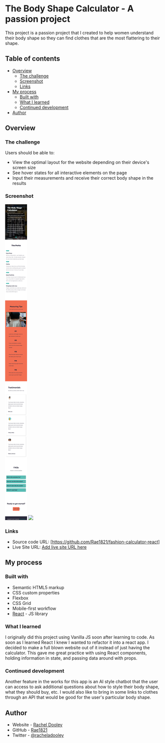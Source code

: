 # The Body Shape Calculator - A passion project

This project is a passion project that I created to help women understand their body shape so they can find clothes that are the most flattering to their shape.

## Table of contents

- [Overview](#overview)
  - [The challenge](#the-challenge)
  - [Screenshot](#screenshot)
  - [Links](#links)
- [My process](#my-process)
  - [Built with](#built-with)
  - [What I learned](#what-i-learned)
  - [Continued development](#continued-development)
- [Author](#author)



## Overview

### The challenge

Users should be able to:

- View the optimal layout for the website depending on their device's screen size
- See hover states for all interactive elements on the page
- Input their measurements and receive their correct body shape in the results

### Screenshot

![](/src/images/mobile-screenshot.png)
![](/src/images/desktop-screenshot.png)


### Links

- Source code URL: [https://github.com/Rae1821/fashion-calculator-react]
- Live Site URL: [Add live site URL here](https://your-live-site-url.com)

## My process

### Built with

- Semantic HTML5 markup
- CSS custom properties
- Flexbox
- CSS Grid
- Mobile-first workflow
- [React](https://reactjs.org/) - JS library


### What I learned

I originally did this project using Vanilla JS soon after learning to code. As soon as I learned React I knew I wanted to refactor it into a react app. I decided to make a full blown website out of it instead of just having the calculator. This gave me great practice with using React components, holding information in state, and passing data around with props.


### Continued development

Another feature in the works for this app is an AI style chatbot that the user can access to ask additional questions about how to style their body shape, what they should buy, etc. I would also like to bring in some links to clothes through an API that would be good for the user's particular body shape.


## Author

- Website - [Rachel Dooley](https://www.rachelandersondooley.com)
- GitHub - [Rae1821](https://www.github.com/rae1821)
- Twitter - [@racheladooley](https://www.twitter.com/racheladooley)

